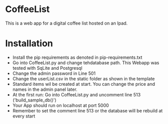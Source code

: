 # CoffeeList
This is a web app for a digital coffee list hosted on an Ipad.

# Installation

* Install the pip requirements as denoted in pip-requirements.txt
* Go into CoffeeList.py and change tehdatabase path. This Webapp was tested with SqLite and Postgresql
* Change the admin password in Line 501
* Change the userList.csv in the static folder as shown in the template
* Standard items wil be created at start. You can change the price and names in the admin panel later.
* At the first run: Go into CoffeeList.py and uncomment line 513 ('build_sample_db()')
* Your App should run on localhost at port 5000
* Remember to set the comment line 513 or the database will be rebuild at every start
